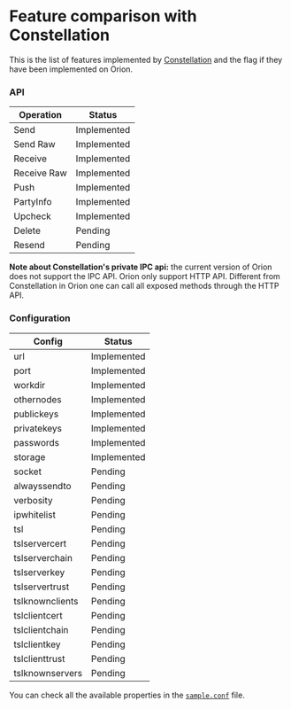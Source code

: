 # Feature comparison with Constellation

This is the list of features implemented by [Constellation](https://github.com/jpmorganchase/constellation) 
and the flag if they have been implemented on Orion.

### API
| Operation | Status |
|---|---|
| Send | Implemented |
| Send Raw | Implemented |
| Receive | Implemented |
| Receive Raw | Implemented |
| Push | Implemented |
| PartyInfo | Implemented |
| Upcheck | Implemented |
| Delete | Pending |
| Resend | Pending |

**Note about Constellation's private IPC api:** the current version of Orion does not support the IPC
 API. Orion only support HTTP API. Different from Constellation in Orion one can call all exposed 
 methods through the HTTP API.
 
 ### Configuration
| Config | Status |
|---|---|
| url | Implemented |
| port | Implemented |
| workdir | Implemented |
| othernodes | Implemented |
| publickeys | Implemented |
| privatekeys | Implemented |
| passwords | Implemented |
| storage | Implemented |
| socket | Pending |
| alwayssendto | Pending |
| verbosity | Pending |
| ipwhitelist | Pending |
| tsl | Pending |
| tslservercert | Pending |
| tslserverchain | Pending |
| tslserverkey | Pending |
| tslservertrust | Pending |
| tslknownclients | Pending |
| tslclientcert | Pending |
| tslclientchain | Pending |
| tslclientkey | Pending |
| tslclienttrust | Pending |
| tslknownservers | Pending |
 
 You can check all the available properties in the [`sample.conf`](https://github.com/ConsenSys/orion/blob/master/src/main/resources/sample.conf) 
 file.